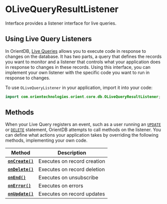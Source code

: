 
# OLiveQueryResultListener

Interface provides a listener interface for live queries.

## Using Live Query Listeners

In OrientDB, [Live Queries](../Live-Query.md) allows you to execute code in response to changes on the database.  It has two parts, a query that defines the records you want to monitor and a listener that controls what your application does in response to changes in these records.  Using this interface, you can implement your own listener with the specific code you want to run in response to changes.

To use `OLiveQueryListener` in your application, import it into your code:

```java
import com.orientechnologies.orient.core.db.OLiveQueryResultListener;
```

## Methods

When your Live Query registers an event, such as a user running an [`UPDATE`](../../sql/SQL-Update.md) or [`DELETE`](../../sql/SQL-Delete.md) statement, OrientDB attempts to call methods on the listener.   You can define what actions your application takes by overriding the following methods, implementing your own code. 

| Method | Description |
|---|---|
| [**`onCreate()`**](OLiveQueryResultListener/onCreate.md) | Executes on record creation |
| [**`onDelete()`**](OLiveQueryResultListener/onDelete.md) | Executes on record deletion |
| [**`onEnd()`**](OLiveQueryResultListener/onEnd.md) | Executes on unsubscribe |
| [**`onError()`**](OLiveQueryResultListener/onError.md) | Executes on errors |
| [**`onUpdate()`**](OLiveQueryResultListener/onUpdate.md) | Executes on record updates |


